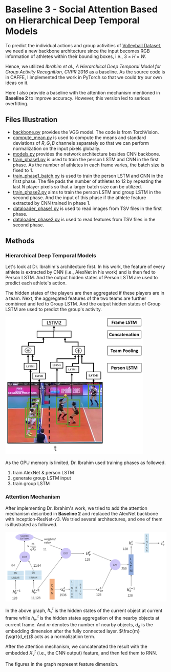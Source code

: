 # Baseline 3 - Social Attention Based on Hierarchical Deep Temporal Models

To predict the individual actions and group activities of [Volleyball Dataset](https://github.com/mostafa-saad/deep-activity-rec "Volleyball Dataset"), we need a new backbone architecture since the input becomes RGB information of athletes within their bounding boxes, i.e., $3 \times H \times W$.

Hence, we utilized *Ibrahim et al., A Hierarchical Deep Temporal Model for Group Activity Recognition, CVPR 2016* as a baseline. As the source code is in CAFFE, I implemented the work in PyTorch so that we could try our own ideas on it.

Here I also provide a baseline with the attention mechanism mentioned in **Baseline 2** to improve accuracy. However, this version led to serious overfitting.

## Files Illustration

- [backbone.py](backbone.py "backbone.py") provides the VGG model. The code is from TorchVision.
- [compute_mean.py](compute_mean.py "compute_mean.py") is used to compute the means and standard deviations of $R, G, B$ channels separately so that we can perform normalization on the input pixels globally.
- [models.py](models.py "models.py") provides the network architecture besides CNN backbone.
- [train_phase1.py](train_phase1.py "train_phase1.py") is used to train the person LSTM and CNN in the first phase. As the number of athletes in each frame varies, the batch size is fixed to $1$.
- [train_phase1_batch.py](train_phase1_batch.py "train_phase1_batch.py") is used to train the person LSTM and CNN in the first phase. The file pads the number of athletes to $12$ by repeating the last $N$ player pixels so that a larger batch size can be utilized.
- [train_phase2.py](train_phase2.py "train_phase2.py") aims to train the person LSTM and group LSTM in the second phase. And the input of this phase if the athlete feature extracted by CNN trained in phase 1.
- [dataloader_phase1.py](dataloader_phase1.py "dataloader_phase1.py") is used to read images from TSV files in the first phase.
- [dataloader_phase2.py](dataloader_phase2.py "dataloader_phase2.py") is used to read features from TSV files in the second phase.

## Methods

### Hierarchical Deep Temporal Models

Let's look at Dr. Ibrahim's architecture first. In his work, the feature of every athlete is extracted by CNN (i.e., AlexNet in his work) and is then fed to Person LSTM. And the output hidden states of Person LSTM are used to predict each athlete's action.

The hidden states of the players are then aggregated if these players are in a team. Next, the aggregated features of the two teams are further combined and fed to Group LSTM. And the output hidden states of Group LSTM are used to predict the group's activity.

![HDT1](../imgs/hdt1.png)

As the GPU memory is limited, Dr. Ibrahim used training phases as followed.

1. train AlexNet & person LSTM
2. generate group LSTM input
3. train group LSTM

### Attention Mechanism

After implementing Dr. Ibrahim's work, we tried to add the attention mechanism described in **Baseline 2** and replaced the AlexNet backbone with Inception-ResNet-v3. We tried several architectures, and one of them is illustrated as followed.

![HDT2](../imgs/hdt2.png)

In the above graph, $h_v^t$ is the hidden states of the current object at current frame while $h_v.^t$ is the hidden states aggregation of the nearby objects at current frame. And $m$ denotes the number of nearby objects, $d_e$ is the embedding dimension after the fully connected layer. $\frac{m}{\sqrt{d_e}}$ acts as a normalization term.

After the attention mechanism, we concatenated the result with the embedded $X_v^t$ (i.e., the CNN output) feature, and then fed them to RNN.

The figures in the graph represent feature dimension.
